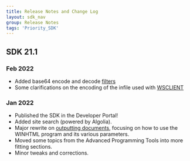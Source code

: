 ```yaml
---
title: Release Notes and Change Log
layout: sdk_nav
group: Release Notes
tags: 'Priority_SDK'
---
```


## SDK 21.1 

### Feb 2022

- Added base64 encode and decode [filters](Interact-with-External-Systems#special-filters)
- Some clarifications on the encoding of the infile used with [WSCLIENT](WSCLIENT)

### Jan 2022

- Published the SDK in the Developer Portal!
- Added site search (powered by Algolia).
- Major rewrite on [outputting documents](Documents), focusing on how to use the WINHTML program and its various parameters.
- Moved some topics from the Advanced Programming Tools into more fitting sections.
- Minor tweaks and corrections.